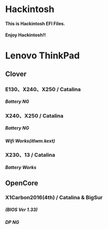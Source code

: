 # Hackintosh
#### This is Hackintosh EFI Files.
#### Enjoy Hackintosh!!

# Lenovo ThinkPad

## Clover

### E130、X240、X250 / Catalina
##### Battery NG

### X240、X250 / Catalina
##### Battery NG
##### Wifi Works(itlwm.kext)

### X230、13 / Catalina
##### Battery Works


## OpenCore
### X1Carbon2016(4th) / Catalina & BigSur
##### (BIOS Ver 1.33)
##### DP NG

